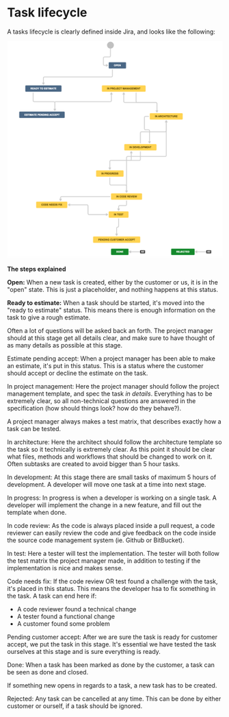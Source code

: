 
Task lifecycle
=======

A tasks lifecycle is clearly defined inside Jira, and looks like the following:

![Task lifecycle](/images/jira_task_flow.png)

**The steps explained**

**Open:**
When a new task is created, either by the customer or us, it is in the "open" state. This is just a placeholder, and nothing happens at this status.

**Ready to estimate:**
When a task should be started, it's moved into the "ready to estimate" status. This means there is enough information on the task to give a rough estimate.

Often a lot of questions will be asked back an forth. The project manager should at this stage get all details clear, and make sure to have thought of as many details as possible at this stage. 

Estimate pending accept:
When a project manager has been able to make an estimate, it's put in this status. This is a status where the customer should accept or decline the estimate on the task.

In project management:
Here the project manager should follow the project management template, and spec the task *in details*. Everything has to be extremely clear, so all non-technical questions are answered in the specification (how should things look? how do they behave?).

A project manager always makes a test matrix, that describes exactly how a task can be tested.

In architecture:
Here the architect should follow the architecture template so the task so it technically is extremely clear. As this point it should be clear what files, methods and workflows that should be changed to work on it. Often subtasks are created to avoid bigger than 5 hour tasks.

In development:
At this stage there are small tasks of maximum 5 hours of development. A developer will move one task at a time into next stage.

In progress:
In progress is when a developer is working on a single task. A developer will implement the change in a new feature, and fill out the template when done.

In code review:
As the code is always placed inside a pull request, a code reviewer can easily review the code and give feedback on the code inside the source code management system (ie. Github or BitBucket).

In test:
Here a tester will test the implementation. The tester will both follow the test matrix the project manager made, in addition to testing if the implementation is nice and makes sense.

Code needs fix:
If the code review OR test found a challenge with the task, it's placed in this status. This means the developer hsa to fix something in the task. A task can end here if:

- A code reviewer found a technical change
- A tester found a functional change
- A customer found some problem


Pending customer accept:
After we are sure the task is ready for customer accept, we put the task in this stage. It's essential we have tested the task ourselves at this stage and is sure everything is ready.

Done:
When a task has been marked as done by the customer, a task can be seen as done and closed.

If something new opens in regards to a task, a new task has to be created.

Rejected:
Any task can be cancelled at any time. This can be done by either customer or ourself, if a task should be ignored.
